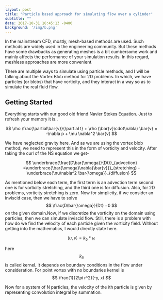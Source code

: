 ```yaml
---
layout: post
title: "Particle based approach for simulating flow over a cylinder"
subtitle: ""
date: 2017-10-31 10:45:13 -0400
background: '/img/b.png'
---
```

 In the mainstream CFD, mostly, mesh-based methods are used. Such methods are widely used in the engineering community. But these methods have some drawbacks as generating meshes is a bit cumbersome work and mainly affects the performance of your simulation results. In this regard, meshless approaches are more convenient. 

There are multiple ways to simulate using particle methods, and I will be talking about the Vortex Blob method for 2D problems. In which, we have particles (or blobs) that have vorticity, and they interact in a way so as to simulate the real fluid flow.
## Getting Started
Everything starts with our good old friend Navier Stokes Equation. Just to refresh your memory it is..

$$
\rho \frac{\partial\bar{v}}{\partial t} + \rho (\bar{v}\cdot\nabla) \bar{v} = -\nabla p + \mu \nabla^2 \bar{v}
$$

We have neglected gravity here. And as we are using the vortex blob method, we need to represent this in the form of vorticity and velocity. After taking the curl of the  NS equation we get-

$$
\underbrace{\frac{D\bar{\omega}}{Dt}}_{advection} =\underbrace{\bar{\omega}\nabla{\bar{v}}}_{stretching} - \underbrace{\nu\nabla^2 \bar{\omega}}_{diffusion}
$$

As mentioned below each term, the first term is an advection term second one is for vorticity stretching, and the third one is for diffusion. Also, for 2D problems, vorticity stretching is zero. Now for simplicity, if we consider an inviscid case, then we have to solve  $$ \frac{D\bar{\omega}}{Dt} =0 $$ on the given domain.Now, if we discretize the vorticity on the domain using particles, then we can simulate inviscid flow. Still, there is a problem with how do we find the velocity of each particle given the vorticity field. Without getting into the mathematics, I would directly state here.

$$
(u, v) = k_\delta * \omega
$$

here $$k_\delta$$ is called kernel. It depends on boundary conditions in the flow under consideration. For point vortex with no boundaries kernel is 
$$
\frac{1}{2\pi r^2}(-y, x)
$$

Now for a system of N particles, the velocity of the ith particle is given by representing convolution integral by summation.


